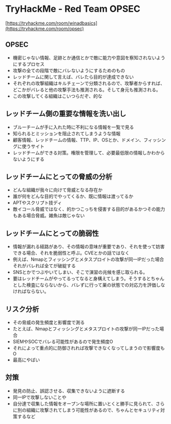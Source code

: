# TryHackMe - Red Team OPSEC
[https://tryhackme.com/room/winadbasics](https://tryhackme.com/room/opsec)

## OPSEC
- 機密じゃない情報、足跡とか通信とかで敵に能力や意図を察知されないようにするプロセス
- 攻撃の全ての段階で敵にバレないようにするためのもの
- レッドチームに関して言えば、バレたら目的が達成できない
- それぞれの攻撃組織はキルチェーンで分類されるので、攻撃者からすれば、どこかがバレると他の攻撃手法も推測される。そして身元も推測される。
- この攻撃してくる組織はこいつらだぞ、的な

## レッドチーム側の重要な情報を洗い出し
- ブルーチームが手に入れた時に不利になる情報を一覧で見る
- 知られるとミッションを阻止されてしまうような情報
- 顧客情報、レッドチームの情報、TTP、IP、OSとか、ドメイン、フィッシングに使うサイト
- レッドチームができる対策。権限を管理して、必要最低限の情報しかわからないようにする

## レッドチームにとっての脅威の分析
- どんな組織が我々に向けて脅威となる存在か
- 誰が何をどんな目的でやってくるか、既に情報は渡ってるか
- APTやスクリプト技ディ
- 敵イコール脅威ではなく、的かつこっちを侵害する目的があるかつその能力もある場合脅威。雑魚は敵じゃない

## レッドチームにとっての脆弱性
- 情報が漏れる経路があり、その情報の意味が重要であり、それを使って妨害できる場合、それを脆弱性と呼ぶ。CVEとかの話ではなく
- 例えば、Nmapとフィッシングとメタスプロイトの攻撃が同一IPだった場合
それがバレれば全てが破綻する
- SNSとかでつぶやいてしまい、そこで演習の兆候を感じ取られる。
- 要はレッドチームがやってるってなると身構えてしまう。そうするとちゃんとした検査にならないから、バレずに行って巣の状態での対応力を評価しなければならない。

## リスク分析
- その脅威の発生頻度と影響度で測る
- たとえば、Nmapとフィッシングとメタスプロイトの攻撃が同一IPだった場合
- SIEMやSOCでバレる可能性があるので発生頻度O
- それによって重点的に防御されれば攻撃できなくなってしまうので影響度もO
- 最高にやばい

## 対策
- 発見の防止、誤認させる、収集できないように遮断する
- 同一IPで攻撃しないことや
- 自分達で収集した情報をオープンな場所に置いとくと勝手に見られて、さらに別の組織に攻撃されてしまう可能性があるので、ちゃんとセキュリティ対策するなど